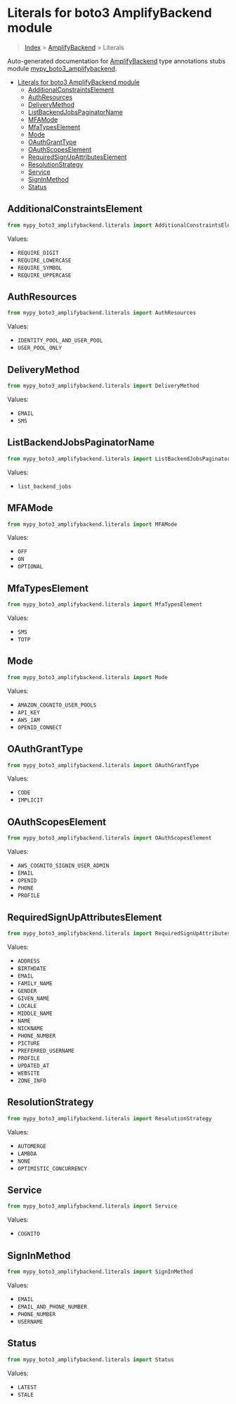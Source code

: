 # Literals for boto3 AmplifyBackend module

> [Index](..) > [AmplifyBackend](.) > Literals

Auto-generated documentation for
[AmplifyBackend](https://boto3.amazonaws.com/v1/documentation/api/latest/reference/services/amplifybackend.html#AmplifyBackend)
type annotations stubs module
[mypy_boto3_amplifybackend](https://pypi.org/project/mypy-boto3-amplifybackend/).

- [Literals for boto3 AmplifyBackend module](#literals-for-boto3-amplifybackend-module)
  - [AdditionalConstraintsElement](#additionalconstraintselement)
  - [AuthResources](#authresources)
  - [DeliveryMethod](#deliverymethod)
  - [ListBackendJobsPaginatorName](#listbackendjobspaginatorname)
  - [MFAMode](#mfamode)
  - [MfaTypesElement](#mfatypeselement)
  - [Mode](#mode)
  - [OAuthGrantType](#oauthgranttype)
  - [OAuthScopesElement](#oauthscopeselement)
  - [RequiredSignUpAttributesElement](#requiredsignupattributeselement)
  - [ResolutionStrategy](#resolutionstrategy)
  - [Service](#service)
  - [SignInMethod](#signinmethod)
  - [Status](#status)

## AdditionalConstraintsElement

```python
from mypy_boto3_amplifybackend.literals import AdditionalConstraintsElement
```

Values:

- `REQUIRE_DIGIT`
- `REQUIRE_LOWERCASE`
- `REQUIRE_SYMBOL`
- `REQUIRE_UPPERCASE`

## AuthResources

```python
from mypy_boto3_amplifybackend.literals import AuthResources
```

Values:

- `IDENTITY_POOL_AND_USER_POOL`
- `USER_POOL_ONLY`

## DeliveryMethod

```python
from mypy_boto3_amplifybackend.literals import DeliveryMethod
```

Values:

- `EMAIL`
- `SMS`

## ListBackendJobsPaginatorName

```python
from mypy_boto3_amplifybackend.literals import ListBackendJobsPaginatorName
```

Values:

- `list_backend_jobs`

## MFAMode

```python
from mypy_boto3_amplifybackend.literals import MFAMode
```

Values:

- `OFF`
- `ON`
- `OPTIONAL`

## MfaTypesElement

```python
from mypy_boto3_amplifybackend.literals import MfaTypesElement
```

Values:

- `SMS`
- `TOTP`

## Mode

```python
from mypy_boto3_amplifybackend.literals import Mode
```

Values:

- `AMAZON_COGNITO_USER_POOLS`
- `API_KEY`
- `AWS_IAM`
- `OPENID_CONNECT`

## OAuthGrantType

```python
from mypy_boto3_amplifybackend.literals import OAuthGrantType
```

Values:

- `CODE`
- `IMPLICIT`

## OAuthScopesElement

```python
from mypy_boto3_amplifybackend.literals import OAuthScopesElement
```

Values:

- `AWS_COGNITO_SIGNIN_USER_ADMIN`
- `EMAIL`
- `OPENID`
- `PHONE`
- `PROFILE`

## RequiredSignUpAttributesElement

```python
from mypy_boto3_amplifybackend.literals import RequiredSignUpAttributesElement
```

Values:

- `ADDRESS`
- `BIRTHDATE`
- `EMAIL`
- `FAMILY_NAME`
- `GENDER`
- `GIVEN_NAME`
- `LOCALE`
- `MIDDLE_NAME`
- `NAME`
- `NICKNAME`
- `PHONE_NUMBER`
- `PICTURE`
- `PREFERRED_USERNAME`
- `PROFILE`
- `UPDATED_AT`
- `WEBSITE`
- `ZONE_INFO`

## ResolutionStrategy

```python
from mypy_boto3_amplifybackend.literals import ResolutionStrategy
```

Values:

- `AUTOMERGE`
- `LAMBDA`
- `NONE`
- `OPTIMISTIC_CONCURRENCY`

## Service

```python
from mypy_boto3_amplifybackend.literals import Service
```

Values:

- `COGNITO`

## SignInMethod

```python
from mypy_boto3_amplifybackend.literals import SignInMethod
```

Values:

- `EMAIL`
- `EMAIL_AND_PHONE_NUMBER`
- `PHONE_NUMBER`
- `USERNAME`

## Status

```python
from mypy_boto3_amplifybackend.literals import Status
```

Values:

- `LATEST`
- `STALE`
